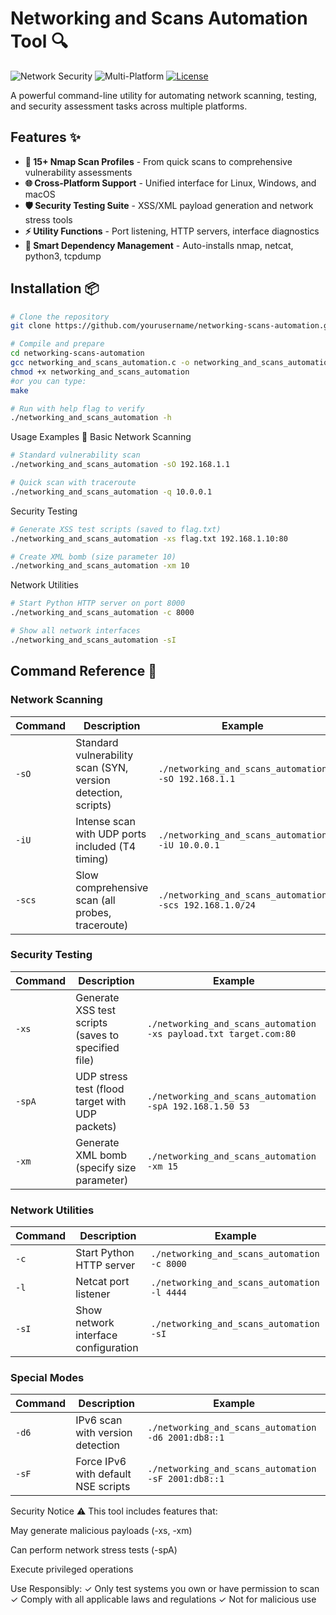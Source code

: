 # Networking and Scans Automation Tool 🔍

![Network Security](https://img.shields.io/badge/Network-Security-blue) 
![Multi-Platform](https://img.shields.io/badge/Platform-Linux%20%7C%20Windows%20%7C%20macOS-green)
[![License](https://img.shields.io/badge/License-MIT-yellow.svg)](LICENSE)

A powerful command-line utility for automating network scanning, testing, and security assessment tasks across multiple platforms.

## Features ✨

- **🔎 15+ Nmap Scan Profiles** - From quick scans to comprehensive vulnerability assessments
- **🌐 Cross-Platform Support** - Unified interface for Linux, Windows, and macOS
- **🛡️ Security Testing Suite** - XSS/XML payload generation and network stress tools
- **⚡ Utility Functions** - Port listening, HTTP servers, interface diagnostics
- **🤖 Smart Dependency Management** - Auto-installs nmap, netcat, python3, tcpdump

## Installation 📦

```bash
# Clone the repository
git clone https://github.com/yourusername/networking-scans-automation.git

# Compile and prepare
cd networking-scans-automation
gcc networking_and_scans_automation.c -o networking_and_scans_automation
chmod +x networking_and_scans_automation
#or you can type:
make

# Run with help flag to verify
./networking_and_scans_automation -h
```
Usage Examples 🚀
Basic Network Scanning

```bash
# Standard vulnerability scan
./networking_and_scans_automation -sO 192.168.1.1

# Quick scan with traceroute
./networking_and_scans_automation -q 10.0.0.1
```
Security Testing

```bash
# Generate XSS test scripts (saved to flag.txt)
./networking_and_scans_automation -xs flag.txt 192.168.1.10:80

# Create XML bomb (size parameter 10)
./networking_and_scans_automation -xm 10
```

Network Utilities
```bash
# Start Python HTTP server on port 8000
./networking_and_scans_automation -c 8000

# Show all network interfaces
./networking_and_scans_automation -sI
```
## Command Reference 📖

### Network Scanning
| Command | Description | Example |
|---------|-------------|---------|
| `-sO`   | Standard vulnerability scan (SYN, version detection, scripts) | `./networking_and_scans_automation -sO 192.168.1.1` |
| `-iU`   | Intense scan with UDP ports included (T4 timing) | `./networking_and_scans_automation -iU 10.0.0.1` |
| `-scs`  | Slow comprehensive scan (all probes, traceroute) | `./networking_and_scans_automation -scs 192.168.1.0/24` |

### Security Testing
| Command | Description | Example |
|---------|-------------|---------|
| `-xs`   | Generate XSS test scripts (saves to specified file) | `./networking_and_scans_automation -xs payload.txt target.com:80` |
| `-spA`  | UDP stress test (flood target with UDP packets) | `./networking_and_scans_automation -spA 192.168.1.50 53` |
| `-xm`   | Generate XML bomb (specify size parameter) | `./networking_and_scans_automation -xm 15` |

### Network Utilities
| Command | Description | Example |
|---------|-------------|---------|
| `-c`    | Start Python HTTP server | `./networking_and_scans_automation -c 8000` |
| `-l`    | Netcat port listener | `./networking_and_scans_automation -l 4444` |
| `-sI`   | Show network interface configuration | `./networking_and_scans_automation -sI` |

### Special Modes
| Command | Description | Example |
|---------|-------------|---------|
| `-d6`   | IPv6 scan with version detection | `./networking_and_scans_automation -d6 2001:db8::1` |
| `-sF`   | Force IPv6 with default NSE scripts | `./networking_and_scans_automation -sF 2001:db8::1` |

Security Notice ⚠️
This tool includes features that:

May generate malicious payloads (-xs, -xm)

Can perform network stress tests (-spA)

Execute privileged operations

Use Responsibly:
✓ Only test systems you own or have permission to scan
✓ Comply with all applicable laws and regulations
✓ Not for malicious use
